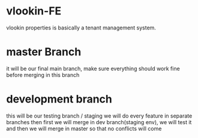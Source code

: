 # vlookin-FE
vlookin properties is basically a tenant management system.


# master Branch
it will be our final main branch, make sure everything should work fine before merging in this branch

# development branch
this will be our testing branch / staging 
we will do every feature in separate branches then first we will merge in dev branch(staging env),
we will test it and then we will merge in master so that no conflicts will come

